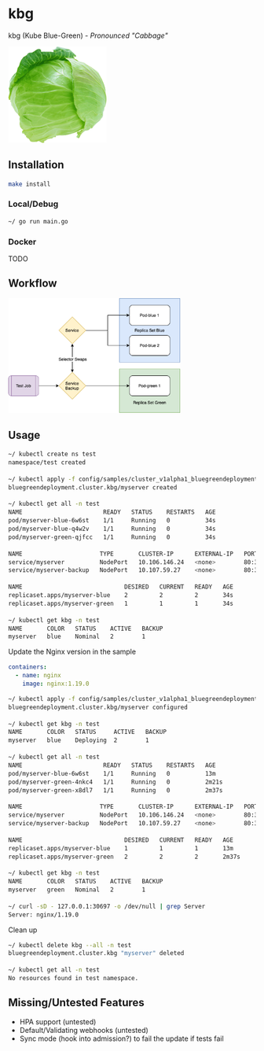 # kbg

kbg (Kube Blue-Green) - _Pronounced "Cabbage"_

<img src="https://github.com/nestorsokil/kbg/raw/master/resources/mascot.png" width="200">

## Installation

```bash
make install
```

### Local/Debug
```bash
~/ go run main.go
```

### Docker
TODO

## Workflow
<img src="https://github.com/nestorsokil/kbg/raw/master/resources/kbg.png" width="350">

## Usage

```bash
~/ kubectl create ns test
namespace/test created

~/ kubectl apply -f config/samples/cluster_v1alpha1_bluegreendeployment.yaml -n test
bluegreendeployment.cluster.kbg/myserver created

~/ kubectl get all -n test
NAME                       READY   STATUS    RESTARTS   AGE
pod/myserver-blue-6w6st    1/1     Running   0          34s
pod/myserver-blue-q4w2v    1/1     Running   0          34s
pod/myserver-green-qjfcc   1/1     Running   0          34s

NAME                      TYPE       CLUSTER-IP      EXTERNAL-IP   PORT(S)        AGE
service/myserver          NodePort   10.106.146.24   <none>        80:30697/TCP   34s
service/myserver-backup   NodePort   10.107.59.27    <none>        80:31623/TCP   34s

NAME                             DESIRED   CURRENT   READY   AGE
replicaset.apps/myserver-blue    2         2         2       34s
replicaset.apps/myserver-green   1         1         1       34s

~/ kubectl get kbg -n test
NAME       COLOR   STATUS    ACTIVE   BACKUP
myserver   blue    Nominal   2        1
```

Update the Nginx version in the sample
```yaml
containers:
  - name: nginx
    image: nginx:1.19.0
```
```bash
~/ kubectl apply -f config/samples/cluster_v1alpha1_bluegreendeployment.yaml -n test
bluegreendeployment.cluster.kbg/myserver configured

~/ kubectl get kbg -n test
NAME       COLOR   STATUS     ACTIVE   BACKUP
myserver   blue    Deploying  2        1

~/ kubectl get all -n test
NAME                       READY   STATUS    RESTARTS   AGE
pod/myserver-blue-6w6st    1/1     Running   0          13m
pod/myserver-green-4nkc4   1/1     Running   0          2m21s
pod/myserver-green-x8dl7   1/1     Running   0          2m37s

NAME                      TYPE       CLUSTER-IP      EXTERNAL-IP   PORT(S)        AGE
service/myserver          NodePort   10.106.146.24   <none>        80:30697/TCP   13m
service/myserver-backup   NodePort   10.107.59.27    <none>        80:31623/TCP   13m

NAME                             DESIRED   CURRENT   READY   AGE
replicaset.apps/myserver-blue    1         1         1       13m
replicaset.apps/myserver-green   2         2         2       2m37s

~/ kubectl get kbg -n test
NAME       COLOR   STATUS    ACTIVE   BACKUP
myserver   green   Nominal   2        1

~/ curl -sD - 127.0.0.1:30697 -o /dev/null | grep Server
Server: nginx/1.19.0
```

Clean up
```bash
~/ kubectl delete kbg --all -n test
bluegreendeployment.cluster.kbg "myserver" deleted

~/ kubectl get all -n test
No resources found in test namespace.
```

## Missing/Untested Features

- HPA support (untested)
- Default/Validating webhooks (untested)
- Sync mode (hook into admission?) to fail the update if tests fail
